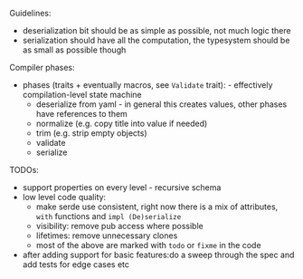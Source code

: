 Guidelines: 
* deserialization bit should be as simple as possible, not much logic there
* serialization should have all the computation, the typesystem should be as small as possible though


Compiler phases:
* phases (traits + eventually macros, see `Validate` trait): - effectively compilation-level state machine
  * deserialize from yaml - in general this creates values, other phases have references to them
  * normalize (e.g. copy title into value if needed)
  * trim (e.g. strip empty objects)
  * validate
  * serialize

TODOs:
* support properties on every level - recursive schema
* low level code quality: 
  * make serde use consistent, right now there is a mix of attributes, `with` functions and `impl (De)serialize`
  * visibility: remove pub access where possible
  * lifetimes: remove unnecessary clones
  * most of the above are marked with `todo` or `fixme` in the code
* after adding support for basic features:do a sweep through the spec and add tests for edge cases etc
